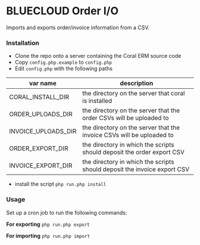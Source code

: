 # BLUECLOUD Order I/O

Imports and exports order/invoice information from a CSV.

### Installation

- Clone the repo onto a server containing the Coral ERM source code
- Copy `config.php.example` to `config.php`
- Edit  `config.php` with the following paths

var name | description
--- | ---
CORAL_INSTALL_DIR | the directory on the server that coral is installed
ORDER_UPLOADS_DIR | the directory on the server that the order CSVs will be uploaded to
INVOICE_UPLOADS_DIR | the directory on the server that the invoice CSVs will be uploaded to
ORDER_EXPORT_DIR | the directory in which the scripts should deposit the order export CSV
INVOICE_EXPORT_DIR | the directory in which the scripts should deposit the invoice export CSV 

- install the script `php run.php install`

### Usage
Set up a cron job to run the following commands:

__For exporting__
`php run.php export`

__For importing__ 
`php run.php import`